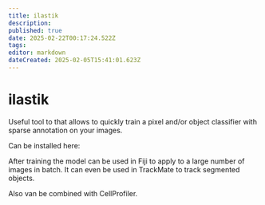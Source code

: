 ```yaml
---
title: ilastik
description: 
published: true
date: 2025-02-22T00:17:24.522Z
tags: 
editor: markdown
dateCreated: 2025-02-05T15:41:01.623Z
---
```


# ilastik
Useful tool to that allows to quickly train a pixel and/or object classifier with sparse annotation on your images.

Can be installed here:

After training the model can be used in Fiji to apply to a large number of images in batch. 
It can even be used in TrackMate to track segmented objects.

Also van be combined with CellProfiler.